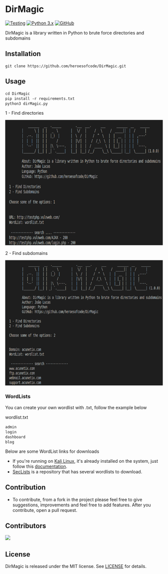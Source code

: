 # DirMagic

[![Testing](https://github.com/heroesofcode/DirMagic/actions/workflows/Testing.yml/badge.svg)](https://github.com/heroesofcode/DirMagic/actions/workflows/Testing.yml)
[![Python 3.x](https://img.shields.io/badge/python-3.x-yellow.svg)](https://www.python.org/)
[![GitHub](https://img.shields.io/github/license/heroesofcode/DirMagic)](https://github.com/joaolfp/DirMagic/blob/master/LICENSE)

DirMagic is a library written in Python to brute force directories and subdomains

## Installation
```
git clone https://github.com/heroesofcode/DirMagic.git
```

## Usage

```
cd DirMagic
pip install -r requirements.txt
python3 dirMagic.py
```

1 - Find directories

<img src="https://github.com/heroesofcode/DirMagic/blob/master/assets/dir.png" width="700px" height="400px">

2 - Find subdomains

<img src="https://github.com/heroesofcode/DirMagic/blob/master/assets/subdomain.png" width="700px" height="400px">

### WordLists

You can create your own wordlist with .txt, follow the example below

wordlist.txt
```
admin
login
dashboard
blog
```

Below are some WordList links for downloads

- If you're running on [Kali Linux](https://www.kali.org/), it's already installed on the system, just follow this [documentation](https://www.kali.org/tools/wordlists/).
- [SecLists](https://github.com/danielmiessler/SecLists) is a repository that has several wordlists to download.

## Contribution

* To contribute, from a fork in the project please feel free to give suggestions, improvements and feel free to add features. After you contribute, open a pull request.

## Contributors

<a href="https://github.com/heroesofcode/DirMagic/graphs/contributors">
  <img src="https://contrib.rocks/image?repo=heroesofcode/DirMagic" />
</a>

## License
DirMagic is released under the MIT license. See [LICENSE](https://github.com/heroesofcode/DirMagic/blob/master/LICENSE) for details.
